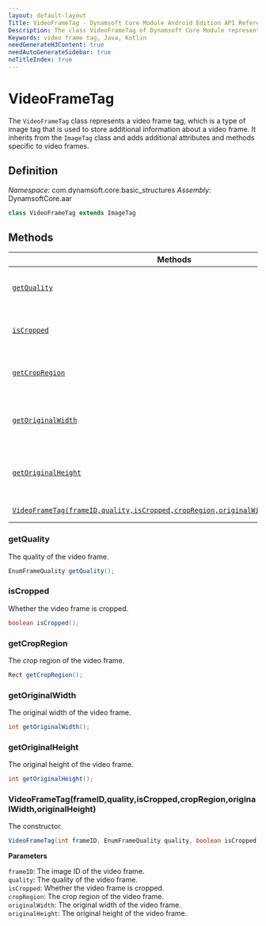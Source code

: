 ```yaml
---
layout: default-layout
Title: VideoFrameTag - Dynamsoft Core Module Android Edition API Reference
Description: The class VideoFrameTag of Dynamsoft Core Module represents a video frame tag, which is a type of image tag that is used to store additional information about a video frame. It inherits from the ImageTag class and adds additional attributes and methods specific to video frames.
Keywords: video frame tag, Java, Kotlin
needGenerateH3Content: true
needAutoGenerateSidebar: true
noTitleIndex: true
---
```


# VideoFrameTag

The `VideoFrameTag` class represents a video frame tag, which is a type of image tag that is used to store additional information about a video frame. It inherits from the `ImageTag` class and adds additional attributes and methods specific to video frames.

## Definition

*Namespace:* com.dynamsoft.core.basic_structures
*Assembly:* DynamsoftCore.aar

```java
class VideoFrameTag extends ImageTag
```

## Methods

| Methods | Description |
| ---------- | ----------- |
| [`getQuality`](#getquality) | Get the quality of the video frame. |
| [`isCropped`](#iscropped) | Check whether the video frame is cropped. |
| [`getCropRegion`](#getcropregion) | Get the crop region of the video frame. |
| [`getOriginalWidth`](#getoriginalwidth) | Get the original width of the video frame. |
| [`getOriginalHeight`](#getoriginalheight) | Get the original height of the video frame. |
| [`VideoFrameTag(frameID,quality,isCropped,cropRegion,originalWidth,originalHeight)`](#videoframetagframeidqualityiscroppedcropregionoriginalwidthoriginalheight) | The constructor. |

### getQuality

The quality of the video frame.

```java
EnumFrameQuality getQuality();
```

### isCropped

Whether the video frame is cropped.

```java
boolean isCropped();
```

### getCropRegion

The crop region of the video frame.

```java
Rect getCropRegion();
```

### getOriginalWidth

The original width of the video frame.

```java
int getOriginalWidth();
```

### getOriginalHeight

The original height of the video frame.

```java
int getOriginalHeight();
```

### VideoFrameTag(frameID,quality,isCropped,cropRegion,originalWidth,originalHeight)

The constructor.

```java
VideoFrameTag(int frameID, EnumFrameQuality quality, boolean isCropped, Rect cropRegion, int originalWidth, int originalHeight);
```

**Parameters**

`frameID`: The image ID of the video frame.  
`quality`: The quality of the video frame.  
`isCropped`: Whether the video frame is cropped.  
`cropRegion`: The crop region of the video frame.  
`originalWidth`: The original width of the video frame.  
`originalHeight`: The original height of the video frame.
